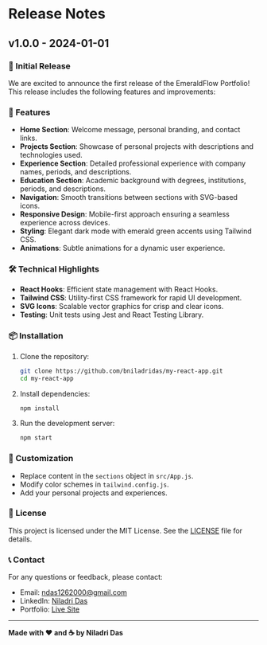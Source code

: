 # Release Notes

## v1.0.0 - 2024-01-01

### 🎉 Initial Release

We are excited to announce the first release of the EmeraldFlow Portfolio! This release includes the following features and improvements:

### 🚀 Features
- **Home Section**: Welcome message, personal branding, and contact links.
- **Projects Section**: Showcase of personal projects with descriptions and technologies used.
- **Experience Section**: Detailed professional experience with company names, periods, and descriptions.
- **Education Section**: Academic background with degrees, institutions, periods, and descriptions.
- **Navigation**: Smooth transitions between sections with SVG-based icons.
- **Responsive Design**: Mobile-first approach ensuring a seamless experience across devices.
- **Styling**: Elegant dark mode with emerald green accents using Tailwind CSS.
- **Animations**: Subtle animations for a dynamic user experience.

### 🛠️ Technical Highlights
- **React Hooks**: Efficient state management with React Hooks.
- **Tailwind CSS**: Utility-first CSS framework for rapid UI development.
- **SVG Icons**: Scalable vector graphics for crisp and clear icons.
- **Testing**: Unit tests using Jest and React Testing Library.

### 📦 Installation
1. Clone the repository:
    ```bash
    git clone https://github.com/bniladridas/my-react-app.git
    cd my-react-app
    ```
2. Install dependencies:
    ```bash
    npm install
    ```
3. Run the development server:
    ```bash
    npm start
    ```

### 🔧 Customization
- Replace content in the `sections` object in `src/App.js`.
- Modify color schemes in `tailwind.config.js`.
- Add your personal projects and experiences.

### 📝 License
This project is licensed under the MIT License. See the [LICENSE](LICENSE) file for details.

### 📞 Contact
For any questions or feedback, please contact:
- Email: [ndas1262000@gmail.com](mailto:ndas1262000@gmail.com)
- LinkedIn: [Niladri Das](https://linkedin.com/in/bniladridas)
- Portfolio: [Live Site](https://emerald-flow-portfolio.vercel.app/)

---

**Made with ❤️ and ☕ by Niladri Das**